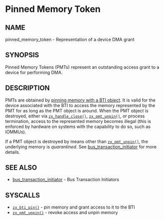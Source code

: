 # Pinned Memory Token

## NAME

pinned_memory_token - Representation of a device DMA grant

## SYNOPSIS

Pinned Memory Tokens (PMTs) represent an outstanding access grant to a device
for performing DMA.

## DESCRIPTION

PMTs are obtained by [pinning memory with a BTI object](../syscalls/bti_pin.md).
It is valid for the device associated with the BTI to access the memory represented
by the PMT for as long as the PMT object is around.  When the PMT object is
destroyed, either via [`zx_handle_close()`], [`zx_pmt_unpin()`], or process
termination, access to the represented memory becomes illegal (this is
enforced by hardware on systems with the capability to do so, such as IOMMUs).

If a PMT object is destroyed by means other than [`zx_pmt_unpin()`], the
underlying memory is *quarantined*.  See
[bus_transaction_initiator](bus_transaction_initiator.md) for more details.

## SEE ALSO

 - [bus_transaction_initiator](bus_transaction_initiator.md) - Bus Transaction Initiators

## SYSCALLS

 - [`zx_bti_pin()`] - pin memory and grant access to it to the BTI
 - [`zx_pmt_unpin()`] - revoke access and unpin memory

[`zx_bti_pin()`]: ../syscalls/bti_pin.md
[`zx_handle_close()`]: ../syscalls/handle_close.md
[`zx_pmt_unpin()`]: ../syscalls/pmt_unpin.md
